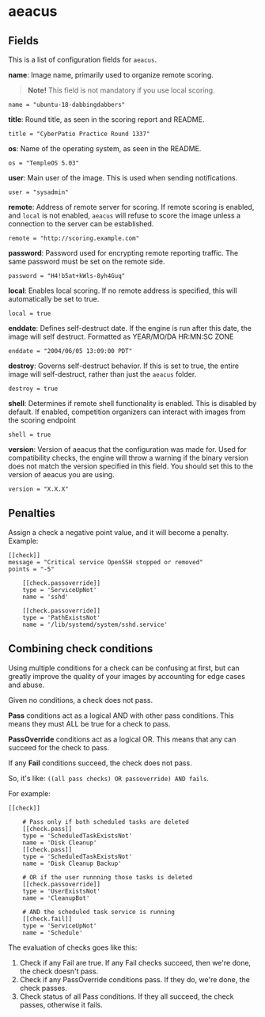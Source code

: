 # aeacus

## Fields

This is a list of configuration fields for `aeacus`.

**name**: Image name, primarily used to organize remote scoring.

> **Note!** This field is not mandatory if you use local scoring.

```
name = "ubuntu-18-dabbingdabbers"
```

**title**: Round title, as seen in the scoring report and README.

```
title = "CyberPatio Practice Round 1337"
```

**os**: Name of the operating system, as seen in the README.

```
os = "TempleOS 5.03"
```

**user**: Main user of the image. This is used when sending notifications.

```
user = "sysadmin"
```

**remote**: Address of remote server for scoring. If remote scoring is enabled, and `local` is not enabled, `aeacus` will refuse to score the image unless a connection to the server can be established.

```
remote = "http://scoring.example.com"
```

**password**: Password used for encrypting remote reporting traffic. The same password must be set on the remote side.

```
password = "H4!b5at+kWls-8yh4Guq"
```

**local**: Enables local scoring. If no remote address is specified, this will automatically be set to true.

```
local = true
```

**enddate**: Defines self-destruct date. If the engine is run after this date, the image will self destruct. Formatted as YEAR/MO/DA HR:MN:SC ZONE

```
enddate = "2004/06/05 13:09:00 PDT"
```

**destroy**: Governs self-destruct behavior. If this is set to true, the entire image will self-destruct, rather than just the `aeacus` folder.

```
destroy = true
```

**shell**: Determines if remote shell functionality is enabled. This is disabled by default. If enabled, competition organizers can interact with images from the scoring endpoint

```
shell = true
```

**version**: Version of aeacus that the configuration was made for. Used for compatibility checks, the engine will throw a warning if the binary version does not match the version specified in this field. You should set this to the version of aeacus you are using.

```
version = "X.X.X"
```

## Penalties

Assign a check a negative point value, and it will become a penalty. Example:

```
[[check]]
message = "Critical service OpenSSH stopped or removed"
points = "-5"

    [[check.passoverride]]
    type = 'ServiceUpNot'
    name = 'sshd'

    [[check.passoverride]]
    type = 'PathExistsNot'
    name = '/lib/systemd/system/sshd.service'
```

## Combining check conditions

Using multiple conditions for a check can be confusing at first, but can greatly improve the quality of your images by accounting for edge cases and abuse.

Given no conditions, a check does not pass.

**Pass** conditions act as a logical AND with other pass conditions. This means they must ALL be true for a check to pass.

**PassOverride** conditions act as a logical OR. This means that any can succeed for the check to pass.

If any **Fail** conditions succeed, the check does not pass.

So, it's like: ``((all pass checks) OR passoverride) AND fails``.

For example:

```
[[check]]

    # Pass only if both scheduled tasks are deleted
    [[check.pass]]
    type = 'ScheduledTaskExistsNot'
    name = 'Disk Cleanup'
    [[check.pass]]
    type = 'ScheduledTaskExistsNot'
    name = 'Disk Cleanup Backup'
    
    # OR if the user runnning those tasks is deleted
    [[check.passoverride]]
    type = 'UserExistsNot'
    name = 'CleanupBot'
    
    # AND the scheduled task service is running
    [[check.fail]]
    type = 'ServiceUpNot'
    name = 'Schedule'
```

The evaluation of checks goes like this:
1. Check if any Fail are true. If any Fail checks succeed, then we're done, the check doesn't pass.
2. Check if any PassOverride conditions pass. If they do, we're done, the check passes.
3. Check status of all Pass conditions. If they all succeed, the check passes, otherwise it fails.
